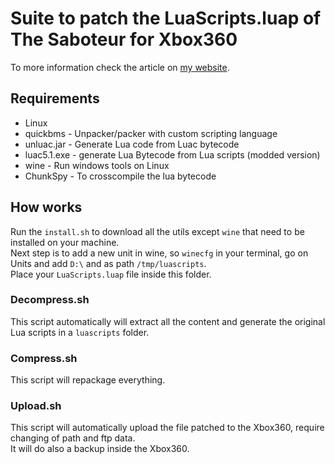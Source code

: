 # Suite to patch the LuaScripts.luap of The Saboteur for Xbox360

To more information check the article on [my website](https://daniele.tech/2020/12/reverse-engineering-the-saboteur-game-for-xbox360-with-linux/).

## Requirements

* Linux
* quickbms - Unpacker/packer with custom scripting language
* unluac.jar - Generate Lua code from Luac bytecode
* luac5.1.exe - generate Lua Bytecode from Lua scripts (modded version)
* wine - Run windows tools on Linux
* ChunkSpy - To crosscompile the lua bytecode 

## How works

Run the `install.sh` to download all the utils except `wine` that need to be installed on your machine.  
Next step is to add a new unit in wine, so `winecfg` in your terminal, go on Units and add `D:\` and as path `/tmp/luascripts`.  
Place your `LuaScripts.luap` file inside this folder.  

### Decompress.sh

This script automatically will extract all the content and generate the original Lua scripts in a `luascripts` folder.

### Compress.sh

This script will repackage everything.

### Upload.sh

This script will automatically upload the file patched to the Xbox360, require changing of path and ftp data.  
It will do also a backup inside the Xbox360.
